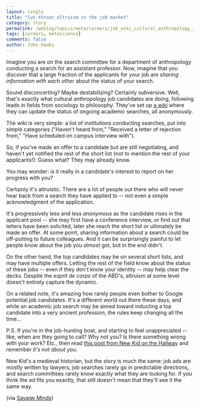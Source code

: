 ```yaml
---
layout: single 
title: "Cut-throat altruism in the job market" 
category: story
permalink: /weblog/topics/meta/careers/job_wiki_cultural_anthropology_2007.html
tags: [careers, metascience] 
comments: false 
author: John Hawks 
---
```



<p>
Imagine you are on the search committee for a department of anthropology conducting a search for an assistant professor. Now, imagine that you discover that a large fraction of the applicants for your job are <i>sharing information with each other</i> about the status of your search. 
</p>

<p>
Sound disconcerting? Maybe destabilizing? Certainly subversive. Well, that's exactly what cultural anthropology job candidates are doing, following leads in fields from sociology to philosophy. They've set up <a href="http://wikihost.org/wikis/academe/wiki/cultural_anthropology">a wiki</a> where they can update the status of ongoing academic searches, all anonymously. 
</p>

<p>
The wiki is very simple: a list of institutions conducting searches, put into simple categories ("Haven't heard from," "Received a letter of rejection from," "Have scheduled on campus interview with"). 
</p>

<p>
So, if you've made an offer to a candidate but are still negotiating, and haven't yet notified the rest of the short list (not to mention the rest of your applicants!): Guess what? They may already know. 
</p>

<p>
You may wonder: is it really in a candidate's interest to report on her progress with you? 
</p>

<p>
Certainly it's altruistic. There are a lot of people out there who will never hear back from a search they have applied to -- not even a simple acknowledgment of the application. 
</p>

<p>
It's progressively less and less <i>anonymous</i> as the candidate rises in the applicant pool -- she may first have a conference interview, or find out that letters have been solicited, later she reach the short list or ultimately be made an offer. At some point, sharing information about a search could be off-putting to future colleagues. And it can be surprisingly painful to let people know about the job you <i>almost</i> got, but in the end didn't. 
</p>

<p>
On the other hand, the top candidates may be on several short lists, and may have multiple offers. Letting the rest of the field know about the status of these jobs -- even if they don't know your identity -- may help clear the decks. Despite the <i>esprit de corps</i> of the ABD's, altruism at some level doesn't entirely capture the dynamic. 
</p>

<p>
On a related note, it's amazing how rarely people even bother to Google potential job candidates. It's a different world out there these days, and while an academic job search may be aimed toward inducting a top candidate into a very ancient profession, the rules keep changing all the time...
</p>

<p>
P.S. If you're in the job-hunting boat, and starting to feel unappreciated -- like, when are they going to call? Why not you? Is there something wrong with your work? Etc., then read <a href="http://newkidonthehallway.typepad.com/new_kid_on_the_hallway/2007/11/more-job-wiki-a.html">this post from New Kid on the Hallway</a> and remember <i>it's not about you</i>. 
</p>

<p>
New Kid's a medieval historian, but the story is much the same: job ads are mostly written by lawyers, job searches rarely go in predictable directions, and search committees rarely know exactly what they are looking for. If you think the ad fits you exactly, that still doesn't mean that they'll see it the same way.  
</p>

<p>
(via <a href="http://savageminds.org/2007/11/21/is-this-a-weapon-of-the-weak/">Savage Minds</a>)
</p>


